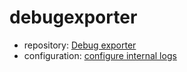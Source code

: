 # debugexporter

* repository: [Debug exporter][debugexporter]
* configuration: [configure internal logs][debugexporter_configure_internal_logs]

[debugexporter]:<https://github.com/open-telemetry/opentelemetry-collector/tree/main/exporter/debugexporter>

[debugexporter_configure_internal_logs]:<https://opentelemetry.io/docs/collector/internal-telemetry/#configure-internal-logs>